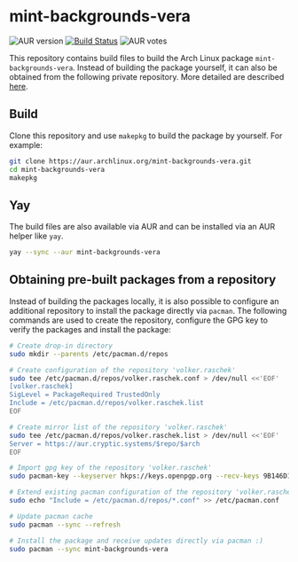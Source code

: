 # mint-backgrounds-vera

![AUR version](https://img.shields.io/aur/version/mint-backgrounds-vera?label=AUR)
[![Build Status](https://drone.cryptic.systems/api/badges/volker.raschek/mint-backgrounds-vera-pkg/status.svg)](https://drone.cryptic.systems/volker.raschek/mint-backgrounds-vera-pkg)
![AUR votes](https://img.shields.io/aur/votes/mint-backgrounds-vera)

This repository contains build files to build the Arch Linux package `mint-backgrounds-vera`. Instead of building the
package yourself, it can also be obtained from the following private repository. More detailed are described
[here](#obtaining-pre-built-packages-from-a-repository).

## Build

Clone this repository and use `makepkg` to build the package by yourself. For example:

```bash
git clone https://aur.archlinux.org/mint-backgrounds-vera.git
cd mint-backgrounds-vera
makepkg
```

## Yay

The build files are also available via AUR and can be installed via an AUR helper like `yay`.

```bash
yay --sync --aur mint-backgrounds-vera
```

## Obtaining pre-built packages from a repository

Instead of building the packages locally, it is also possible to configure an additional repository to install the
package directly via `pacman`. The following commands are used to create the repository, configure the GPG key to verify
the packages and install the package:

```bash
# Create drop-in directory
sudo mkdir --parents /etc/pacman.d/repos

# Create configuration of the repository 'volker.raschek'
sudo tee /etc/pacman.d/repos/volker.raschek.conf > /dev/null <<'EOF'
[volker.raschek]
SigLevel = PackageRequired TrustedOnly
Include = /etc/pacman.d/repos/volker.raschek.list
EOF

# Create mirror list of the repository 'volker.raschek'
sudo tee /etc/pacman.d/repos/volker.raschek.list > /dev/null <<'EOF'
Server = https://aur.cryptic.systems/$repo/$arch
EOF

# Import gpg key of the repository 'volker.raschek'
sudo pacman-key --keyserver hkps://keys.openpgp.org --recv-keys 9B146D11A9ED6CA7E279EB1A852BCC170D81A982

# Extend existing pacman configuration of the repository 'volker.raschek'
sudo echo "Include = /etc/pacman.d/repos/*.conf" >> /etc/pacman.conf

# Update pacman cache
sudo pacman --sync --refresh

# Install the package and receive updates directly via pacman :)
sudo pacman --sync mint-backgrounds-vera
```
